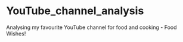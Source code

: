 # YouTube_channel_analysis
Analysing my favourite YouTube channel for food and cooking - Food Wishes!

